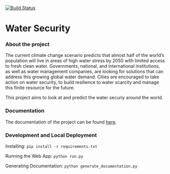 [![Build Status](https://travis-ci.com/MDAIceland/WaterSecurity.svg?branch=master)](https://travis-ci.com/MDAIceland/WaterSecurity)

# Water Security

### About the project
The current climate change scenario predicts that almost half of the world’s population will live in areas of high water stress by 2050 with limited access to fresh clean water. Governments, national, and international institutions, as well as water management companies, are looking for solutions that can address this growing global water demand. Cities are encouraged to take action on water security, to build resilience to water scarcity and manage this finite resource for the future. 

This project aims to look at and predict the water securiy around the world.

### Documentation
The documentation of the project can be found [here](https://mdaiceland.github.io/WaterSecurity/).

### Development and Local Deployment

Installing:
`pip install -r requirements.txt`

Running the Web App:
`python run.py`

Generating Documentation:
`python generate_documentation.py`

